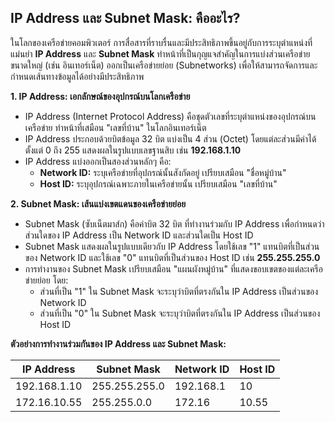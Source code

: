 ## IP Address และ Subnet Mask: คืออะไร?

ในโลกของเครือข่ายคอมพิวเตอร์ การสื่อสารที่ราบรื่นและมีประสิทธิภาพขึ้นอยู่กับการระบุตำแหน่งที่แม่นยำ  **IP Address**  และ  **Subnet Mask**  ทำหน้าที่เป็นกุญแจสำคัญในการแบ่งส่วนเครือข่ายขนาดใหญ่  (เช่น อินเทอร์เน็ต)  ออกเป็นเครือข่ายย่อย  (Subnetworks)  เพื่อให้สามารถจัดการและกำหนดเส้นทางข้อมูลได้อย่างมีประสิทธิภาพ

**1.  IP Address:  เอกลักษณ์ของอุปกรณ์บนโลกเครือข่าย**

* IP Address (Internet Protocol Address) คือชุดตัวเลขที่ระบุตำแหน่งของอุปกรณ์บนเครือข่าย  ทำหน้าที่เสมือน  "เลขที่บ้าน"  ในโลกอินเทอร์เน็ต
* IP Address  ประกอบด้วยบิตข้อมูล 32 บิต  แบ่งเป็น 4 ส่วน (Octet)  โดยแต่ละส่วนมีค่าได้ตั้งแต่ 0 ถึง 255  แสดงผลในรูปแบบเลขฐานสิบ  เช่น  **192.168.1.10**
* IP Address  แบ่งออกเป็นสองส่วนหลักๆ  คือ:
    * **Network ID:**  ระบุเครือข่ายที่อุปกรณ์นั้นสังกัดอยู่  เปรียบเสมือน  "ชื่อหมู่บ้าน"
    * **Host ID:**  ระบุอุปกรณ์เฉพาะภายในเครือข่ายนั้น  เปรียบเสมือน  "เลขที่บ้าน"

**2.  Subnet Mask:  เส้นแบ่งเขตแดนของเครือข่ายย่อย**

* Subnet Mask (ซับเน็ตมาส์ก)  คือค่าบิต 32 บิต ที่ทำงานร่วมกับ  IP Address  เพื่อกำหนดว่าส่วนใดของ  IP Address  เป็น  Network ID  และส่วนใดเป็น  Host ID
* Subnet Mask  แสดงผลในรูปแบบเดียวกับ  IP Address  โดยใช้เลข  "1"  แทนบิตที่เป็นส่วนของ  Network ID  และใช้เลข  "0"  แทนบิตที่เป็นส่วนของ  Host ID  เช่น  **255.255.255.0**
* การทำงานของ  Subnet Mask  เปรียบเสมือน  "แผนผังหมู่บ้าน"  ที่แสดงขอบเขตของแต่ละเครือข่ายย่อย  โดย:
    * ส่วนที่เป็น  "1"  ใน  Subnet Mask  จะระบุว่าบิตที่ตรงกันใน  IP Address  เป็นส่วนของ  Network ID
    * ส่วนที่เป็น  "0"  ใน  Subnet Mask  จะระบุว่าบิตที่ตรงกันใน  IP Address  เป็นส่วนของ  Host ID

**ตัวอย่างการทำงานร่วมกันของ  IP Address  และ  Subnet Mask:**

| IP Address | Subnet Mask | Network ID | Host ID |
|---|---|---|---|
| 192.168.1.10 | 255.255.255.0 | 192.168.1 | 10 |
| 172.16.10.55 | 255.255.0.0 | 172.16 | 10.55 |
